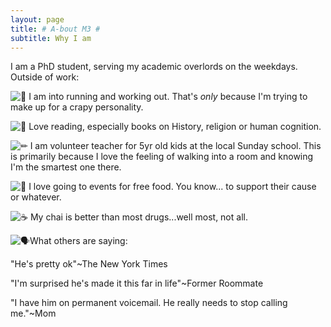 ```yaml
---
layout: page
title: # A-bout M3 #
subtitle: Why I am
---
```


I am a PhD student, serving my academic overlords on the weekdays. Outside of work:

![🐎](https://mail.google.com/mail/e/1f40e) I am into running and working out. That's _only_ because I'm trying to make up for a crapy personality.

![📗](https://mail.google.com/mail/e/1f4d7) Love reading, especially books on History, religion or human cognition.

![✏](https://mail.google.com/mail/e/270f)️ I am volunteer teacher for 5yr old kids at the local Sunday school. This is primarily because I love the feeling of walking into a room and knowing I'm the smartest one there.

![🍩](https://mail.google.com/mail/e/1f369) I love going to events for free food. You know... to support their cause or whatever.

![☕](https://mail.google.com/mail/e/2615) My chai is better than most drugs...well most, not all.

![🗣](https://mail.google.com/mail/e/1f5e3)️What others are saying:

  

"He's pretty ok"~The New York Times

  

"I'm surprised he's made it this far in life"~Former Roommate

  

"I have him on permanent voicemail. He really needs to stop calling me."~Mom
